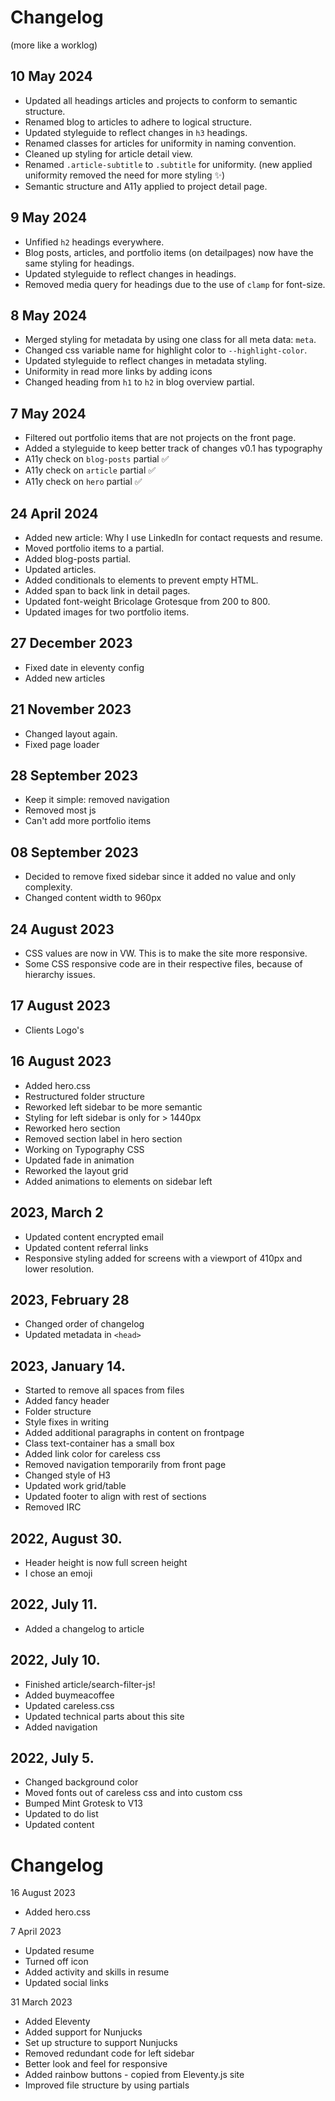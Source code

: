 # Changelog
(more like a worklog)

## 10 May 2024
- Updated all headings articles and projects to conform to semantic structure.
- Renamed blog to articles to adhere to logical structure.
- Updated styleguide to reflect changes in `h3` headings.
- Renamed classes for articles for uniformity in naming convention.
- Cleaned up styling for article detail view.
- Renamed `.article-subtitle` to `.subtitle` for uniformity. (new applied uniformity removed the need for more styling ✨)
- Semantic structure and A11y applied to project detail page.

## 9 May 2024
- Unfified `h2` headings everywhere.
- Blog posts, articles, and portfolio items (on detailpages) now have the same styling for headings.
- Updated styleguide to reflect changes in headings.
- Removed media query for headings due to the use of `clamp` for font-size.

## 8 May 2024
- Merged styling for metadata by using one class for all meta data: `meta`.
- Changed css variable name for highlight color to `--highlight-color`.
- Updated styleguide to reflect changes in metadata styling.
- Uniformity in read more links by adding icons
- Changed heading from `h1` to `h2` in blog overview partial.

## 7 May 2024
- Filtered out portfolio items that are not projects on the front page.
- Added a styleguide to keep better track of changes v0.1 has typography
- A11y check on `blog-posts` partial ✅
- A11y check on `article` partial ✅
- A11y check on `hero` partial ✅

## 24 April 2024
- Added new article: Why I use LinkedIn for contact requests and resume.
- Moved portfolio items to a partial.
- Added blog-posts partial.
- Updated articles.
- Added conditionals to elements to prevent empty HTML.
- Added span to back link in detail pages.
- Updated font-weight Bricolage Grotesque from 200 to 800.
- Updated images for two portfolio items.

## 27 December 2023
- Fixed date in eleventy config
- Added new articles

## 21 November 2023
- Changed layout again.
- Fixed page loader

## 28 September 2023
- Keep it simple: removed navigation
- Removed most js
- Can't add more portfolio items

## 08 September 2023
- Decided to remove fixed sidebar since it added no value and only complexity.
- Changed content width to 960px

## 24 August 2023
- CSS values are now in VW. This is to make the site more responsive.
- Some CSS responsive code are in their respective files, because of hierarchy issues.

## 17 August 2023
- Clients Logo's

## 16 August 2023
- Added hero.css
- Restructured folder structure
- Reworked left sidebar to be more semantic
- Styling for left sidebar is only for > 1440px
- Reworked hero section
- Removed section label in hero section
- Working on Typography CSS
- Updated fade in animation
- Reworked the layout grid
- Added animations to elements on sidebar left

## 2023, March 2
- Updated content encrypted email
- Updated content referral links
- Responsive styling added for screens with a viewport of 410px and lower resolution.

## 2023, February 28
- Changed order of changelog
- Updated metadata in `<head>`

## 2023, January 14.
- Started to remove all spaces from files
- Added fancy header
- Folder structure
- Style fixes in writing
- Added additional paragraphs in content on frontpage
- Class text-container has a small box
- Added link color for careless css
- Removed navigation temporarily from front page
- Changed style of H3
- Updated work grid/table
- Updated footer to align with rest of sections
- Removed IRC

## 2022, August 30.
- Header height is now full screen height
- I chose an emoji

## 2022, July 11.
- Added a changelog to article

## 2022, July 10.
- Finished article/search-filter-js!
- Added buymeacoffee
- Updated careless.css
- Updated technical parts about this site
- Added navigation

## 2022, July 5.
- Changed background color
- Moved fonts out of careless css and into custom css
- Bumped Mint Grotesk to V13
- Updated to do list
- Updated content
# Changelog
16 August 2023
- Added hero.css

7 April 2023
- Updated resume
- Turned off icon
- Added activity and skills in resume
- Updated social links

31 March 2023
- Added Eleventy
- Added support for Nunjucks
- Set up structure to support Nunjucks
- Removed redundant code for left sidebar
- Better look and feel for responsive
- Added rainbow buttons - copied from Eleventy.js site
- Improved file structure by using partials